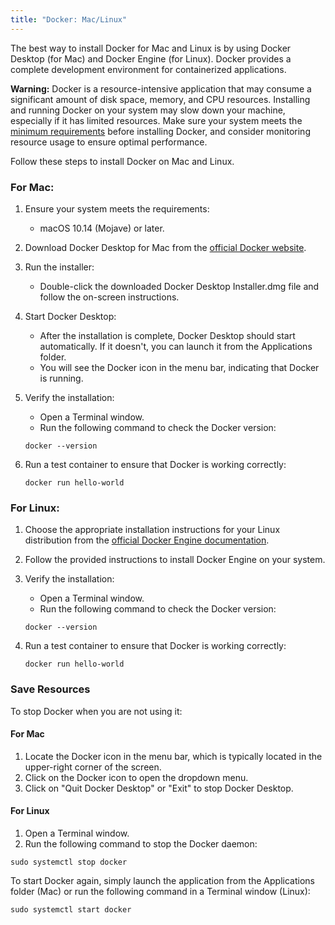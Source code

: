 ```yaml
---
title: "Docker: Mac/Linux"
---
```


The best way to install Docker for Mac and Linux is by using Docker Desktop 
(for Mac) and Docker Engine (for Linux). Docker provides a complete development 
environment for containerized applications.

**Warning:** Docker is a resource-intensive application that may consume a significant amount of disk space, memory, and CPU resources. Installing and running Docker on your system may slow down your machine, especially if it has limited resources. Make sure your system meets the [minimum requirements](https://docs.docker.com/get-docker/) before installing Docker, and consider monitoring resource usage to ensure optimal performance.

Follow these steps to install Docker on Mac and Linux.

### For Mac:

1. Ensure your system meets the requirements:

   - macOS 10.14 (Mojave) or later.

2. Download Docker Desktop for Mac from the [official Docker website](https://www.docker.com/products/docker-desktop).

3. Run the installer:

   - Double-click the downloaded Docker Desktop Installer.dmg file and follow the on-screen instructions.

4. Start Docker Desktop:

   - After the installation is complete, Docker Desktop should start automatically. If it doesn't, you can launch it from the Applications folder.
   - You will see the Docker icon in the menu bar, indicating that Docker is running.

5. Verify the installation:

   - Open a Terminal window.
   - Run the following command to check the Docker version:

    `docker --version`


6. Run a test container to ensure that Docker is working correctly:

    `docker run hello-world`


### For Linux:

1. Choose the appropriate installation instructions for your Linux distribution from the [official Docker Engine documentation](https://docs.docker.com/engine/install/).

2. Follow the provided instructions to install Docker Engine on your system.

3. Verify the installation:

   - Open a Terminal window.
   - Run the following command to check the Docker version:

    `docker --version`

4. Run a test container to ensure that Docker is working correctly:

    `docker run hello-world`


### Save Resources

To stop Docker when you are not using it:

#### For Mac

1. Locate the Docker icon in the menu bar, which is typically located in the upper-right corner of the screen.
2. Click on the Docker icon to open the dropdown menu.
3. Click on "Quit Docker Desktop" or "Exit" to stop Docker Desktop.

#### For Linux

1. Open a Terminal window.
2. Run the following command to stop the Docker daemon:

`sudo systemctl stop docker`

To start Docker again, simply launch the application from the Applications folder (Mac) or run the following command in a Terminal window (Linux):

`sudo systemctl start docker`
